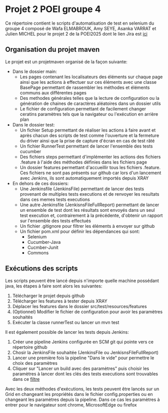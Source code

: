 # Projet 2 POEI groupe 4
Ce répertoire contient le scripts d'automatisation de test en selenium du groupe 4 composé de Wafa ELMABROUK, Amy SEYE, Asanka VARRAT et Julien MICHEL pour le projet 2 de la POEI2025 dont le lien Jira est [ici](https://team-1612820401992.atlassian.net/jira/software/projects/POEI25P2G4/boards/280)
## Organisation du projet maven
Le projet est un projetmaven organisé de la façon suivante:
- Dans le dossier main:
    - Les pages contenant les localisateurs des éléments sur chaque page ainsi que les actions à effectuer sur ces éléments avec une classe BasePage permettant de rassembler les méthodes et éléments communs aux différentes pages
    - Des methodes générales telles que la lecture de configuration ou la génération de chaines de caractères aléatoires dans un dossier utils
    - Le fichier de configuration permettant de facilement changer ceratins paramètres tels que la navigateur ou l'exécution en arrière plan
- Dans le dossier test:
    - Un fichier Setup permettant de réaliser les actions à faire avant et après chacun des scripts de test comme l'ouverture et la fermeture du driver ainsi que la prise de capture d'écran en cas de test râté
    - Un fichier RunnerTest permettant de lancer l'ensemble des tests cucumber
    - Des fichiers steps permettant d'implémenter les actions des fichiers .feature à l'aide des méthodes définies dans les fichiers page
    - Un dossier features permettant d'accueillir tous les fichiers .feature. Ces fichiers ne sont pas présents sur github car lors d'un lancement avec Jenkins, ils sont automatiquement importés depuis XRAY
- En dehors de ces dossiers:
    - Une Jenkinsfile (JenkinsFile) permettant de lancer des tests provenant de multiples tests executions et de renvoyer les resultats dans ces memes tests executions
    - Une autre Jenkinsfile (JenkisnsFileFullReport) permettant de lancer un ensemble de test dont les résultats sont envoyés dans un seul test execution et, contrairement à la précédente, d'obtenir un rapport sur l'ensemble des tests effectués
    - Un fichier .gitignore pour filtrer les éléments à envoyer sur github
    - Un fichier pom.xml pour définir les dépendances qui sont:
        - Selenium
        - Cucumber-Java
        - Cucmber-Junit
        - Commons
## Exécutions des scripts
Les scripts peuvent être lancé depuis n'importe quelle machine possédant java, les étapes à faire sont alors les suivantes:
1. Télécharger le projet depuis github
2. Télécharger les features à tester depuis XRAY
3. Déplacer les features dans le dossier src/test/resources/features
4. (Optionnel) Modifier le fichier de configuration pour avoir les paramètres souhaités
5. Exécuter la classe runnerTest ou lancer un mvn test

Il est également possible de lancer les tests depuis Jenkins:
1. Créer une pipeline Jenkins configurée en SCM git qui pointe vers ce répertoire github
2. Chosir la JenkinsFile souhaitée (JenkinsFile ou JenkisnsFileFullReport)
3. Lancer une première fois la pipeline "Dans le vide" pour permettre le choix des paramètres
4. Cliquer sur "Lancer un build avec des paramètres" puis choisir les paramètres à lancer dont les clés des tests executions sont trouvables dans ce [filtre](https://team-1612820401992.atlassian.net/issues/?filter=12068)

Avec les deux méthodes d'exécutions, les tests peuvent être lancés sur un Grid en changeant les propriétés dans le fichier config.properties ou en changeant les paramètres depuis la pipeline.
Dans ce cas les paramètres à entrer pour le navigateur sont chrome, MicrosoftEdge ou firefox